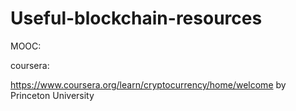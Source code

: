 # Useful-blockchain-resources

MOOC:

coursera:

https://www.coursera.org/learn/cryptocurrency/home/welcome by Princeton University




